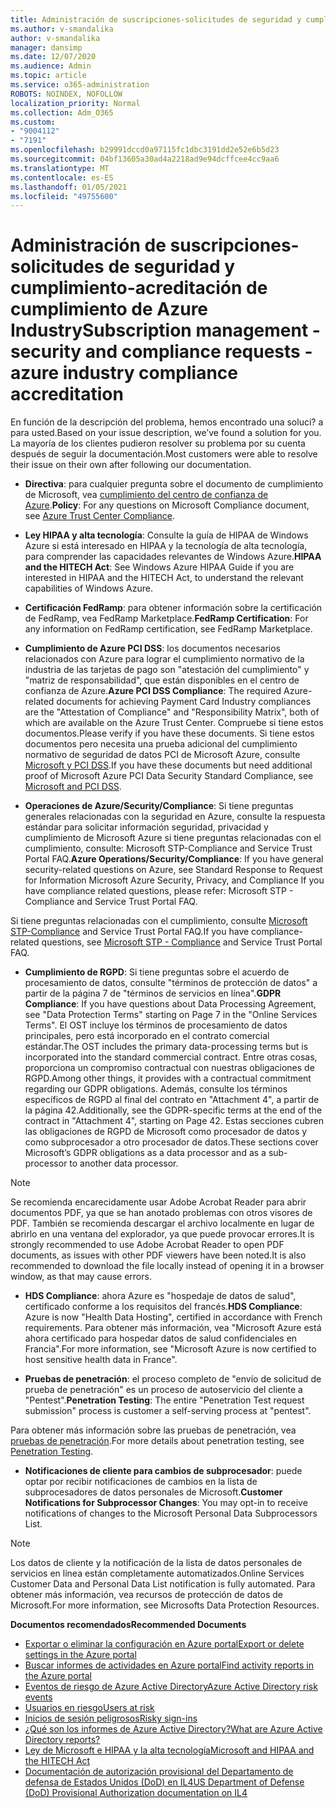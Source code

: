 ```yaml
---
title: Administración de suscripciones-solicitudes de seguridad y cumplimiento-acreditación de cumplimiento de Azure Industry
ms.author: v-smandalika
author: v-smandalika
manager: dansimp
ms.date: 12/07/2020
ms.audience: Admin
ms.topic: article
ms.service: o365-administration
ROBOTS: NOINDEX, NOFOLLOW
localization_priority: Normal
ms.collection: Adm_O365
ms.custom:
- "9004112"
- "7191"
ms.openlocfilehash: b29991dccd0a97115fc1dbc3191dd2e52e6b5d23
ms.sourcegitcommit: 04bf13605a30ad4a2218ad9e94dcffcee4cc9aa6
ms.translationtype: MT
ms.contentlocale: es-ES
ms.lasthandoff: 01/05/2021
ms.locfileid: "49755600"
---
```

# <a name="subscription-management---security-and-compliance-requests---azure-industry-compliance-accreditation"></a><span data-ttu-id="8d132-102">Administración de suscripciones-solicitudes de seguridad y cumplimiento-acreditación de cumplimiento de Azure Industry</span><span class="sxs-lookup"><span data-stu-id="8d132-102">Subscription management - security and compliance requests - azure industry compliance accreditation</span></span>

<span data-ttu-id="8d132-103">En función de la descripción del problema, hemos encontrado una soluci? a para usted.</span><span class="sxs-lookup"><span data-stu-id="8d132-103">Based on your issue description, we’ve found a solution for you.</span></span> <span data-ttu-id="8d132-104">La mayoría de los clientes pudieron resolver su problema por su cuenta después de seguir la documentación.</span><span class="sxs-lookup"><span data-stu-id="8d132-104">Most customers were able to resolve their issue on their own after following our documentation.</span></span>

- <span data-ttu-id="8d132-105">**Directiva**: para cualquier pregunta sobre el documento de cumplimiento de Microsoft, vea [cumplimiento del centro de confianza de Azure](https://docs.microsoft.com/compliance/regulatory/offering-SOC).</span><span class="sxs-lookup"><span data-stu-id="8d132-105">**Policy**: For any questions on Microsoft Compliance document, see [Azure Trust Center Compliance](https://docs.microsoft.com/compliance/regulatory/offering-SOC).</span></span>

- <span data-ttu-id="8d132-106">**Ley HIPAA y alta tecnología**: Consulte la guía de HIPAA de Windows Azure si está interesado en HIPAA y la tecnología de alta tecnología, para comprender las capacidades relevantes de Windows Azure.</span><span class="sxs-lookup"><span data-stu-id="8d132-106">**HIPAA and the HITECH Act**: See Windows Azure HIPAA Guide if you are interested in HIPAA and the HITECH Act, to understand the relevant capabilities of Windows Azure.</span></span>

- <span data-ttu-id="8d132-107">**Certificación FedRamp**: para obtener información sobre la certificación de FedRamp, vea FedRamp Marketplace.</span><span class="sxs-lookup"><span data-stu-id="8d132-107">**FedRamp Certification**: For any information on FedRamp certification, see FedRamp Marketplace.</span></span>

- <span data-ttu-id="8d132-108">**Cumplimiento de Azure PCI DSS**: los documentos necesarios relacionados con Azure para lograr el cumplimiento normativo de la industria de las tarjetas de pago son "atestación del cumplimiento" y "matriz de responsabilidad", que están disponibles en el centro de confianza de Azure.</span><span class="sxs-lookup"><span data-stu-id="8d132-108">**Azure PCI DSS Compliance**: The required Azure-related documents for achieving Payment Card Industry compliances are the "Attestation of Compliance" and "Responsibility Matrix", both of which are available on the Azure Trust Center.</span></span> <span data-ttu-id="8d132-109">Compruebe si tiene estos documentos.</span><span class="sxs-lookup"><span data-stu-id="8d132-109">Please verify if you have these documents.</span></span> <span data-ttu-id="8d132-110">Si tiene estos documentos pero necesita una prueba adicional del cumplimiento normativo de seguridad de datos PCI de Microsoft Azure, consulte [Microsoft y PCI DSS](https://docs.microsoft.com/compliance/regulatory/offering-PCI-DSS).</span><span class="sxs-lookup"><span data-stu-id="8d132-110">If you have these documents but need additional proof of Microsoft Azure PCI Data Security Standard Compliance, see [Microsoft and PCI DSS](https://docs.microsoft.com/compliance/regulatory/offering-PCI-DSS).</span></span>

- <span data-ttu-id="8d132-111">**Operaciones de Azure/Security/Compliance**: Si tiene preguntas generales relacionadas con la seguridad en Azure, consulte la respuesta estándar para solicitar información seguridad, privacidad y cumplimiento de Microsoft Azure si tiene preguntas relacionadas con el cumplimiento, consulte: Microsoft STP-Compliance and Service Trust Portal FAQ.</span><span class="sxs-lookup"><span data-stu-id="8d132-111">**Azure Operations/Security/Compliance**: If you have general security-related questions on Azure, see Standard Response to Request for Information Microsoft Azure Security, Privacy, and Compliance If you have compliance related questions, please refer: Microsoft STP - Compliance and Service Trust Portal FAQ.</span></span>

<span data-ttu-id="8d132-112">Si tiene preguntas relacionadas con el cumplimiento, consulte [Microsoft STP-Compliance](https://www.microsoft.com/trust-center/compliance/compliance-overview) and Service Trust Portal FAQ.</span><span class="sxs-lookup"><span data-stu-id="8d132-112">If you have compliance-related questions, see [Microsoft STP - Compliance](https://www.microsoft.com/trust-center/compliance/compliance-overview) and Service Trust Portal FAQ.</span></span>

- <span data-ttu-id="8d132-113">**Cumplimiento de RGPD**: Si tiene preguntas sobre el acuerdo de procesamiento de datos, consulte "términos de protección de datos" a partir de la página 7 de "términos de servicios en línea".</span><span class="sxs-lookup"><span data-stu-id="8d132-113">**GDPR Compliance**: If you have questions about Data Processing Agreement, see "Data Protection Terms" starting on Page 7 in the "Online Services Terms".</span></span> <span data-ttu-id="8d132-114">El OST incluye los términos de procesamiento de datos principales, pero está incorporado en el contrato comercial estándar.</span><span class="sxs-lookup"><span data-stu-id="8d132-114">The OST includes the primary data-processing terms but is incorporated into the standard commercial contract.</span></span> <span data-ttu-id="8d132-115">Entre otras cosas, proporciona un compromiso contractual con nuestras obligaciones de RGPD.</span><span class="sxs-lookup"><span data-stu-id="8d132-115">Among other things, it provides with a contractual commitment regarding our GDPR obligations.</span></span> <span data-ttu-id="8d132-116">Además, consulte los términos específicos de RGPD al final del contrato en "Attachment 4", a partir de la página 42.</span><span class="sxs-lookup"><span data-stu-id="8d132-116">Additionally, see the GDPR-specific terms at the end of the contract in "Attachment 4", starting on Page 42.</span></span> <span data-ttu-id="8d132-117">Estas secciones cubren las obligaciones de RGPD de Microsoft como procesador de datos y como subprocesador a otro procesador de datos.</span><span class="sxs-lookup"><span data-stu-id="8d132-117">These sections cover Microsoft’s GDPR obligations as a data processor and as a sub-processor to another data processor.</span></span>

> [!NOTE]
> <span data-ttu-id="8d132-118">Se recomienda encarecidamente usar Adobe Acrobat Reader para abrir documentos PDF, ya que se han anotado problemas con otros visores de PDF. También se recomienda descargar el archivo localmente en lugar de abrirlo en una ventana del explorador, ya que puede provocar errores.</span><span class="sxs-lookup"><span data-stu-id="8d132-118">It is strongly recommended to use Adobe Acrobat Reader to open PDF documents, as issues with other PDF viewers have been noted.It is also recommended to download the file locally instead of opening it in a browser window, as that may cause errors.</span></span>

- <span data-ttu-id="8d132-119">**HDS Compliance**: ahora Azure es "hospedaje de datos de salud", certificado conforme a los requisitos del francés.</span><span class="sxs-lookup"><span data-stu-id="8d132-119">**HDS Compliance**: Azure is now "Health Data Hosting", certified in accordance with French requirements.</span></span> <span data-ttu-id="8d132-120">Para obtener más información, vea "Microsoft Azure está ahora certificado para hospedar datos de salud confidenciales en Francia".</span><span class="sxs-lookup"><span data-stu-id="8d132-120">For more information, see "Microsoft Azure is now certified to host sensitive health data in France".</span></span>

- <span data-ttu-id="8d132-121">**Pruebas de penetración**: el proceso completo de "envío de solicitud de prueba de penetración" es un proceso de autoservicio del cliente a "Pentest".</span><span class="sxs-lookup"><span data-stu-id="8d132-121">**Penetration Testing**: The entire "Penetration Test request submission" process is customer a self-serving process at "pentest".</span></span>

<span data-ttu-id="8d132-122">Para obtener más información sobre las pruebas de penetración, vea [pruebas de penetración](https://docs.microsoft.com/azure/security/fundamentals/pen-testing).</span><span class="sxs-lookup"><span data-stu-id="8d132-122">For more details about penetration testing, see [Penetration Testing](https://docs.microsoft.com/azure/security/fundamentals/pen-testing).</span></span>

- <span data-ttu-id="8d132-123">**Notificaciones de cliente para cambios de subprocesador**: puede optar por recibir notificaciones de cambios en la lista de subprocesadores de datos personales de Microsoft.</span><span class="sxs-lookup"><span data-stu-id="8d132-123">**Customer Notifications for Subprocessor Changes**: You may opt-in to receive notifications of changes to the Microsoft Personal Data Subprocessors List.</span></span>

> [!NOTE]
> <span data-ttu-id="8d132-124">Los datos de cliente y la notificación de la lista de datos personales de servicios en línea están completamente automatizados.</span><span class="sxs-lookup"><span data-stu-id="8d132-124">Online Services Customer Data and Personal Data List notification is fully automated.</span></span> <span data-ttu-id="8d132-125">Para obtener más información, vea recursos de protección de datos de Microsoft.</span><span class="sxs-lookup"><span data-stu-id="8d132-125">For more information, see Microsofts Data Protection Resources.</span></span>

<span data-ttu-id="8d132-126">**Documentos recomendados**</span><span class="sxs-lookup"><span data-stu-id="8d132-126">**Recommended Documents**</span></span>

- [<span data-ttu-id="8d132-127">Exportar o eliminar la configuración en Azure portal</span><span class="sxs-lookup"><span data-stu-id="8d132-127">Export or delete settings in the Azure portal</span></span>](https://docs.microsoft.com/azure/azure-portal/set-preferences)
- [<span data-ttu-id="8d132-128">Buscar informes de actividades en Azure portal</span><span class="sxs-lookup"><span data-stu-id="8d132-128">Find activity reports in the Azure portal</span></span>](https://docs.microsoft.com/azure/active-directory/reports-monitoring/howto-find-activity-reports)
- [<span data-ttu-id="8d132-129">Eventos de riesgo de Azure Active Directory</span><span class="sxs-lookup"><span data-stu-id="8d132-129">Azure Active Directory risk events</span></span>](https://docs.microsoft.com/azure/active-directory/identity-protection/overview-identity-protection)
- [<span data-ttu-id="8d132-130">Usuarios en riesgo</span><span class="sxs-lookup"><span data-stu-id="8d132-130">Users at risk</span></span>](https://docs.microsoft.com/azure/active-directory/identity-protection/overview-identity-protection)
- [<span data-ttu-id="8d132-131">Inicios de sesión peligrosos</span><span class="sxs-lookup"><span data-stu-id="8d132-131">Risky sign-ins</span></span>](https://docs.microsoft.com/azure/active-directory/identity-protection/overview-identity-protection)
- [<span data-ttu-id="8d132-132">¿Qué son los informes de Azure Active Directory?</span><span class="sxs-lookup"><span data-stu-id="8d132-132">What are Azure Active Directory reports?</span></span>](https://docs.microsoft.com/azure/active-directory/reports-monitoring/overview-reports)
- [<span data-ttu-id="8d132-133">Ley de Microsoft e HIPAA y la alta tecnología</span><span class="sxs-lookup"><span data-stu-id="8d132-133">Microsoft and HIPAA and the HITECH Act</span></span>](https://docs.microsoft.com/compliance/regulatory/offering-hipaa-hitech)
- [<span data-ttu-id="8d132-134">Documentación de autorización provisional del Departamento de defensa de Estados Unidos (DoD) en IL4</span><span class="sxs-lookup"><span data-stu-id="8d132-134">US Department of Defense (DoD) Provisional Authorization documentation on IL4</span></span>](https://docs.microsoft.com/compliance/regulatory/offering-DoD-DISA-L2-L4-L5)













